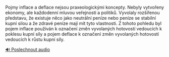 
Pojmy inflace a deflace nejsou praxeologickými koncepty. Nebyly vytvořeny ekonomy, ale každodenní mluvou veřejnosti a politiků. Vyvolaly rozšířenou představu, že existuje něco jako neutrální peníze nebo peníze se stabilní kupní silou a že zdravé peníze mají mít tyto vlastnosti. Z tohoto pohledu byl pojem inflace používán k označení změn vyvolaných hotovostí vedoucích k poklesu kupní síly a pojem deflace k označení změn vyvolaných hotovostí vedoucích k růstu kupní síly.

[🔊 Poslechnout audio](/data/7-paragraphs/audio/chapter_79/para_008-Pojmy-inflace-a-deflace-nejsou-praxeologickmi-kon.mp3)
